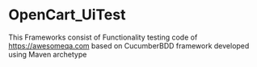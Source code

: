 # OpenCart_UiTest
This Frameworks consist of Functionality testing code of https://awesomeqa.com based on CucumberBDD framework developed using Maven archetype 
